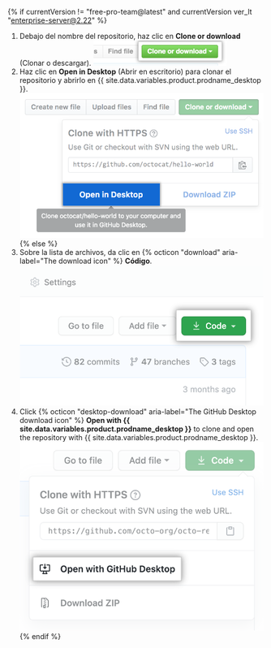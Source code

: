 {% if currentVersion != "free-pro-team@latest" and currentVersion ver_lt "enterprise-server@2.22" %}
1. Debajo del nombre del repositorio, haz clic en **Clone or download** (Clonar o descargar). ![Botón Clone or download (Clonar o descargar)](/assets/images/help/repository/clone-repo-clone-url-button.png)
1. Haz clic en **Open in Desktop** (Abrir en escritorio) para clonar el repositorio y abrirlo en {{ site.data.variables.product.prodname_desktop }}. ![Botón Open in Desktop (Abrir en escritorio)](/assets/images/help/desktop/open-in-desktop-button.png)
{% else %}
1. Sobre la lista de archivos, da clic en {% octicon "download" aria-label="The download icon" %} **Código**. ![Botón de "Código"](/assets/images/help/repository/code-button.png)
1. Click
{% octicon "desktop-download" aria-label="The GitHub Desktop download icon" %} **Open with {{ site.data.variables.product.prodname_desktop }}** to clone and open the repository with {{ site.data.variables.product.prodname_desktop }}.
  ![Botón de "Abrir con {{ site.data.variables.product.prodname_desktop }}"](/assets/images/help/repository/open-with-desktop.png)
{% endif %}
